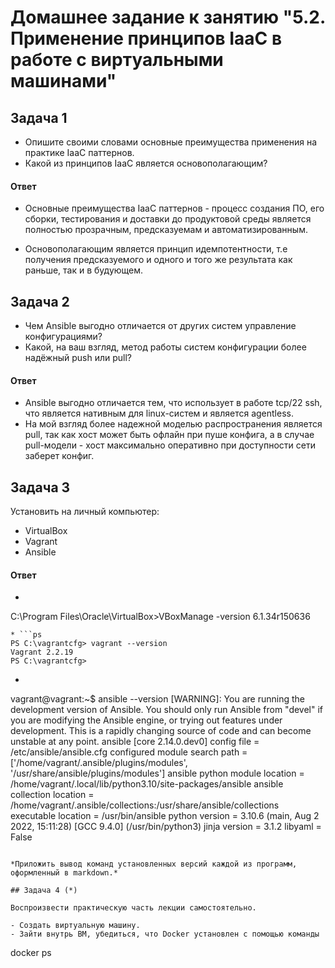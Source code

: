  
# Домашнее задание к занятию "5.2. Применение принципов IaaC в работе с виртуальными машинами"

## Задача 1

- Опишите своими словами основные преимущества применения на практике IaaC паттернов.
- Какой из принципов IaaC является основополагающим?

#### Ответ
* Основные преимущества IaaC паттернов - процесс создания ПО, его сборки, тестирования и доставки до продуктовой среды является полностью прозрачным, предсказуемам и автоматизированным. 

* Основополагающим является принцип идемпотентности, т.е получения предсказуемого и одного и того же результата как раньше, так и в будующем.

## Задача 2
- Чем Ansible выгодно отличается от других систем управление конфигурациями?
- Какой, на ваш взгляд, метод работы систем конфигурации более надёжный push или pull?
#### Ответ
* Ansible выгодно отличается тем, что использует в работе tcp/22 ssh, что является нативным для linux-систем и является agentless.
* На мой взгляд более надежной моделью распространения является pull, так как хост может быть офлайн при пуше конфига, а в случае pull-модели - хост максимально оперативно при доступности сети заберет конфиг.

## Задача 3

Установить на личный компьютер:

- VirtualBox
- Vagrant
- Ansible

#### Ответ
* ```cmd
C:\Program Files\Oracle\VirtualBox>VBoxManage -version
6.1.34r150636
```
* ```ps
PS C:\vagrantcfg> vagrant --version
Vagrant 2.2.19
PS C:\vagrantcfg>
```

* ```bash
vagrant@vagrant:~$ ansible --version
[WARNING]: You are running the development version of Ansible. You should only run Ansible from "devel" if you are
modifying the Ansible engine, or trying out features under development. This is a rapidly changing source of code and
can become unstable at any point.
ansible [core 2.14.0.dev0]
  config file = /etc/ansible/ansible.cfg
  configured module search path = ['/home/vagrant/.ansible/plugins/modules', '/usr/share/ansible/plugins/modules']
  ansible python module location = /home/vagrant/.local/lib/python3.10/site-packages/ansible
  ansible collection location = /home/vagrant/.ansible/collections:/usr/share/ansible/collections
  executable location = /usr/bin/ansible
  python version = 3.10.6 (main, Aug  2 2022, 15:11:28) [GCC 9.4.0] (/usr/bin/python3)
  jinja version = 3.1.2
  libyaml = False
```

*Приложить вывод команд установленных версий каждой из программ, оформленный в markdown.*

## Задача 4 (*)

Воспроизвести практическую часть лекции самостоятельно.

- Создать виртуальную машину.
- Зайти внутрь ВМ, убедиться, что Docker установлен с помощью команды
```
docker ps
```
